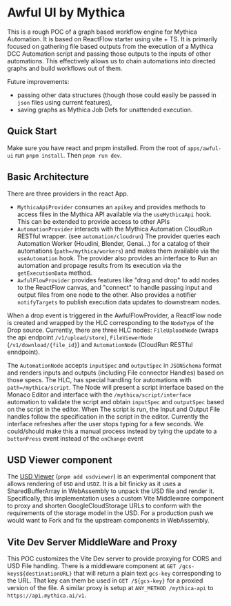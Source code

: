 # Awful UI by Mythica

This is a rough POC of a graph based workflow engine for Mythica Automation. It is based on ReactFlow starter using vite + TS. It is primarily focused on gathering file based outputs from the execution of a Mythica DCC Automation script and passing those outputs to the inputs of other automations. This effectively allows us to chain automations into directed graphs and build workflows out of them. 

Future improvements: 
- passing other data structures (though those could easily be passed in `json` files using current features), 
- saving graphs as Mythica Job Defs for unattended execution.

## Quick Start

Make sure you have react and pnpm installed. From the root of `apps/awful-ui` run `pnpm install`. Then `pnpm run dev`.

## Basic Architecture 

There are three providers in the react App. 

- `MythicaApiProvider` consumes an `apikey` and provides methods to access files in the Mythica API available via the `useMythicaApi` hook. This can be extended to provide access to other APIs
- `AutomationProvider` interacts with the Mythica Automation CloudRun RESTful wrapper. (see `automation/cloudrun`) The provider queries each Automation Worker (Houdini, Blender, Genai...) for a catalog of their automations (`path=/mythica/workers`) and makes them available via the `useAutomation` hook. The provider also provides an interface to Run an automation and propage results from its execution via the `getExecutionData` method.
- `AwfulFlowProvider` provides features like "drag and drop" to add nodes to the ReactFlow canvas, and "connect" to handle passing input and output files from one node to the other. Also provides a notifier `notifyTargets` to publish execution data updates to downstream nodes.

When a drop event is triggered in the AwfulFlowProvider, a ReactFlow node is created and wrapped by the HLC corresponding to the `NodeType` of the Drop source. Currently, there are three HLC nodes: `FileUploadNode` (wraps the api endpoint `/v1/upload/store`), `FileViewerNode` (`/v1/download/{file_id}`) and `AutomationNode` (CloudRun RESTful enndpoint). 

The `AutomationNode` accepts `inputSpec` and `outputSpec` in `JSONSchema` format and renders inputs and outputs (including File connector Handles) based on those specs. The HLC, has special handling for automations with `path=/mythica/script`. The Node will present a script interface based on the Monaco Editor and interface with the `/mythica/script/interface` automation to validate the script and obtain `inputSpec` and `outputSpec` based on the script in the editor. When The script is run, the Input and Output File handles follow the specification in the script in the editor. Currently the interface refreshes after the user stops typing for a few seconds. We could/should make this a manual process instead by tying the update to a `buttonPress` event instead of the `onChange` event

## USD Viewer component

The [USD Viewer](https://github.com/coryrylan/usd-viewer) (`pnpm add usdviewer`) is an experimental component that allows rendering of `USD` and `USDZ`. It is a bit finicky as it uses a SharedBufferArray in WebAssembly to unpack the USD file and render it. Specifically, this implementation uses a custom Vite Middleware component to proxy and shorten GoogleCloudStorage URLs to conform with the requirements of the storage model in the USD. For a production push we would want to Fork and fix the upstream components in WebAssembly. 

## Vite Dev Server MiddleWare and Proxy

This POC customizes the Vite Dev server to provide proxying for CORS and USD File handling. There is a middleware component at `GET /gcs-keys${destinationURL}` that will return a plain text `gcs-key` corresponding to the URL. That key can them be used in `GET /${gcs-key}` for a proxied version of the file. A similar proxy is setup at `ANY_METHOD /mythica-api` to `https://api.mythica.ai/v1`.


